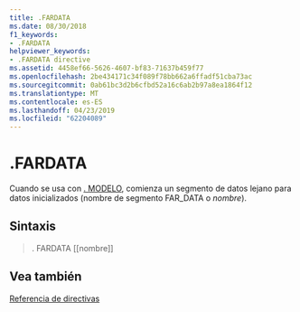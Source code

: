 ```yaml
---
title: .FARDATA
ms.date: 08/30/2018
f1_keywords:
- .FARDATA
helpviewer_keywords:
- .FARDATA directive
ms.assetid: 4458ef66-5626-4607-bf83-71637b459f77
ms.openlocfilehash: 2be434171c34f089f78bb662a6ffadf51cba73ac
ms.sourcegitcommit: 0ab61bc3d2b6cfbd52a16c6ab2b97a8ea1864f12
ms.translationtype: MT
ms.contentlocale: es-ES
ms.lasthandoff: 04/23/2019
ms.locfileid: "62204089"
---
```

# <a name="fardata"></a>.FARDATA

Cuando se usa con [. MODELO](../../assembler/masm/dot-model.md), comienza un segmento de datos lejano para datos inicializados (nombre de segmento FAR_DATA o *nombre*).

## <a name="syntax"></a>Sintaxis

> . FARDATA [[nombre]]

## <a name="see-also"></a>Vea también

[Referencia de directivas](../../assembler/masm/directives-reference.md)<br/>